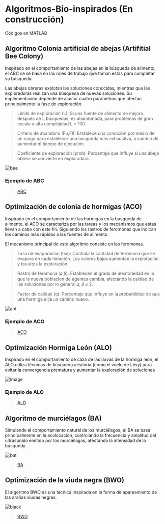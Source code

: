 # Algoritmos-Bio-inspirados (En construcción)
Códigos en MATLAB

## Algoritmo Colonia artificial de abejas (Artifitial Bee Colony)

Inspirado en el comportamiento de las abejas en la búsqueda de alimento, el ABC se se basa en los roles de trabajo que toman
estas para completar su búsqueda.

Las abejas obreras explotan las soluciones conocidas, mientras que las exploradoras realizan una búsqueda de nuevas soluciones.
Su implementación depende de ajustar cuatro parámetros que afectan principalmente
la fase de exploración.

> Límite de exploración (L): Si una fuente de alimento no mejora después de L búsquedas, es abandonada, para problemas de gran escala o alta complejidad L = 100.

> Criterio de abandono (Fu,Fl): Establece una condición por medio de un rango para establecer una búsqueda más exhaustiva, a cambio de aumentar el tiempo de ejecución.

> Coeficiente de exploración (prob): Porcentaje que influye si una abeja obrera se convierte en exploradora.

![bee](https://github.com/user-attachments/assets/807749d3-9ce2-4933-b179-95eea86448de)

### Ejemplo de ABC
 > [ABC](https://github.com/jfguerraca/Algoritmos-Bio-inspirados/blob/main/ABC.m)

## Optimización de colonia de hormigas (ACO)

Inspirado en el comportamiento de las
hormigas en la búsqueda de alimento, el
ACO se caracteriza por las tareas y los mecanismos
que estas llevan a cabo con este
fin. Siguiendo los rastros de feromonas
que indican los caminos más rápidos a las
fuentes de alimento.

El mecanismo principal de este algoritmo
consiste en las feromonas.

> Tasa de evaporación (tse): Controla
la cantidad de feromona que se
evapora en cada iteración. Los valores
bajos aumentan la explotación
y los altos la exploración.

> Rastro de feromona (𝛼,𝛽): Establecen
el grado de aleatoriedad en la
que la nueva poblacion de agentes
cambia, afectando la calidad de las
soluciones por lo general 𝛼, 𝛽 ≤ 2.

> Factor de calidad (q): Porcentaje
que influye en la probabilidad de
que una hormiga elĳa un camino
nuevo.

![ant](https://github.com/user-attachments/assets/f9a1a65c-167c-4375-82d2-6db7010e61e2)

### Ejemplo de ACO
 > [ACO](https://github.com/jfguerraca/Algoritmos-Bio-inspirados/blob/main/ACO.m)

## Optimización Hormiga León (ALO)

Inspirado en el comportamiento de caza de las larvas de la hormiga león, el ALO utiliza técnicas de búsqueda aleatoria (como el vuelo de Lévy) para evitar la convergencia prematura y aumentar la exploración de soluciones

![Image](https://github.com/user-attachments/assets/c9aac55f-be23-4006-aa03-c994561a7ab4)

### Ejemplo de ALO

 > [ALO](https://github.com/jfguerraca/Algoritmos-Bio-inspirados/blob/main/ALO.m)

## Algoritmo de murciélagos (BA)

Simulando el comportamiento natural de los murciélagos, el BA se basa principalmente en la ecolocación, controlando la frecuencia y amplitud del ultrasonido emitido por los murciélagos, afectando la intensidad de la búsqueda.

![bat](https://github.com/user-attachments/assets/02e0919d-b16b-4c4f-9071-ff9262ed532c)

 > [BA](https://github.com/jfguerraca/Algoritmos-Bio-inspirados/blob/main/BA.m)

## Optimización de la viuda negra (BWO)

El algoritmo BWO es una técnica inspirada en la forma de apareamiento de las arañas viudas negras.

![black](https://github.com/user-attachments/assets/c90f302d-e2f4-4e3c-9a9e-39ddd175373e)

 > [BWO](https://github.com/jfguerraca/Algoritmos-Bio-inspirados/blob/main/BWO.m)




